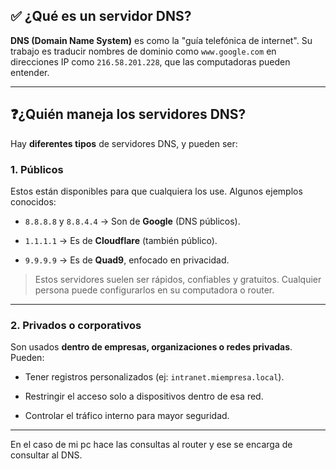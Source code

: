 
## ✅ ¿Qué es un servidor DNS?

**DNS (Domain Name System)** es como la "guía telefónica de internet". Su trabajo es traducir nombres de dominio como `www.google.com` en direcciones IP como `216.58.201.228`, que las computadoras pueden entender.

---

## ❓¿Quién maneja los servidores DNS?

Hay **diferentes tipos** de servidores DNS, y pueden ser:

### 1. **Públicos**

Estos están disponibles para que cualquiera los use. Algunos ejemplos conocidos:

- `8.8.8.8` y `8.8.4.4` → Son de **Google** (DNS públicos).
    
- `1.1.1.1` → Es de **Cloudflare** (también público).
    
- `9.9.9.9` → Es de **Quad9**, enfocado en privacidad.
    

> Estos servidores suelen ser rápidos, confiables y gratuitos. Cualquier persona puede configurarlos en su computadora o router.

---

### 2. **Privados o corporativos**

Son usados **dentro de empresas, organizaciones o redes privadas**. Pueden:

- Tener registros personalizados (ej: `intranet.miempresa.local`).
    
- Restringir el acceso solo a dispositivos dentro de esa red.
    
- Controlar el tráfico interno para mayor seguridad.
    

---

En el caso de mi pc hace las consultas al router y ese se encarga de consultar al DNS.
